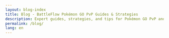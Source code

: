 ```yaml
---
layout: blog-index
title: Blog - BattleFlow Pokémon GO PvP Guides & Strategies
description: Expert guides, strategies, and tips for Pokémon GO PvP and Go Battle League. Learn team building, meta analysis, and winning strategies.
permalink: /blog/
lang: en
---
```

